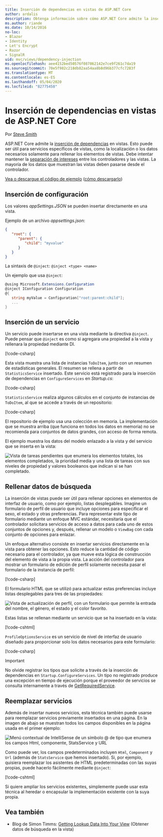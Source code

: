 ```yaml
---
title: Inserción de dependencias en vistas de ASP.NET Core
author: ardalis
description: Obtenga información sobre cómo ASP.NET Core admite la inserción de dependencias en las vistas de MVC.
ms.author: riande
ms.date: 10/14/2016
no-loc:
- Blazor
- Identity
- Let's Encrypt
- Razor
- SignalR
uid: mvc/views/dependency-injection
ms.openlocfilehash: aee4152bed50576f087862142e7ce9f261c7da19
ms.sourcegitcommit: 70e5f982c218db82aa54aa8b8d96b377cfc7283f
ms.translationtype: MT
ms.contentlocale: es-ES
ms.lasthandoff: 05/04/2020
ms.locfileid: "82775458"
---
```

# <a name="dependency-injection-into-views-in-aspnet-core"></a>Inserción de dependencias en vistas de ASP.NET Core

Por [Steve Smith](https://ardalis.com/)

ASP.NET Core admite la [inserción de dependencias](xref:fundamentals/dependency-injection) en vistas. Esto puede ser útil para servicios específicos de vistas, como la localización o los datos necesarios solamente para rellenar los elementos de vistas. Debe intentar mantener la [separación de intereses](/dotnet/standard/modern-web-apps-azure-architecture/architectural-principles#separation-of-concerns) entre los controladores y las vistas. La mayoría de los datos que muestran las vistas deben pasarse desde el controlador.

[Vea o descargue el código de ejemplo](https://github.com/dotnet/AspNetCore.Docs/tree/master/aspnetcore/mvc/views/dependency-injection/sample) ([cómo descargarlo](xref:index#how-to-download-a-sample))

## <a name="configuration-injection"></a>Inserción de configuración

Los valores *appSettings.JSON* se pueden insertar directamente en una vista.

Ejemplo de un archivo *appsettings.json*:

```json
{
   "root": {
      "parent": {
         "child": "myvalue"
      }
   }
}
```

La sintaxis de `@inject`: `@inject <type> <name>`

Un ejemplo que usa `@inject`:

```csharp
@using Microsoft.Extensions.Configuration
@inject IConfiguration Configuration
@{
   string myValue = Configuration["root:parent:child"];
   ...
}
```

## <a name="service-injection"></a>Inserción de un servicio

Un servicio puede insertarse en una vista mediante la directiva `@inject`. Puede pensar que `@inject` es como si agregara una propiedad a la vista y rellenara la propiedad mediante DI.

[!code-csharp[](../../mvc/views/dependency-injection/sample/src/ViewInjectSample/Views/ToDo/Index.cshtml?highlight=4,5,15,16,17)]

Esta vista muestra una lista de instancias `ToDoItem`, junto con un resumen de estadísticas generales. El resumen se rellena a partir de `StatisticsService` insertado. Este servicio está registrado para la inserción de dependencias en `ConfigureServices` en *Startup.cs*:

[!code-csharp[](../../mvc/views/dependency-injection/sample/src/ViewInjectSample/Startup.cs?highlight=6,7&range=15-22)]

`StatisticsService` realiza algunos cálculos en el conjunto de instancias de `ToDoItem`, al que se accede a través de un repositorio:

[!code-csharp[](../../mvc/views/dependency-injection/sample/src/ViewInjectSample/Model/Services/StatisticsService.cs?highlight=15,20,25)]

El repositorio de ejemplo usa una colección en memoria. La implementación que se muestra arriba (que funciona en todos los datos en memoria) no se recomienda para conjuntos de datos grandes, con acceso de forma remota.

El ejemplo muestra los datos del modelo enlazado a la vista y del servicio que se inserta en la vista:

![Vista de tareas pendientes que enumera los elementos totales, los elementos completados, la prioridad media y una lista de tareas con sus niveles de propiedad y valores booleanos que indican si se han completado.](dependency-injection/_static/screenshot.png)

## <a name="populating-lookup-data"></a>Rellenar datos de búsqueda

La inserción de vistas puede ser útil para rellenar opciones en elementos de interfaz de usuario, como por ejemplo, listas desplegables. Imagine un formulario de perfil de usuario que incluye opciones para especificar el sexo, el estado y otras preferencias. Para representar este tipo de formulario mediante un enfoque MVC estándar, necesitaría que el controlador solicitara servicios de acceso a datos para cada uno de estos conjuntos de opciones y, después, rellenar un modelo o `ViewBag` con cada conjunto de opciones para enlazar.

Un enfoque alternativo consiste en insertar servicios directamente en la vista para obtener las opciones. Esto reduce la cantidad de código necesario para el controlador, ya que mueve esta lógica de construcción del elemento de vista a la propia vista. La acción del controlador para mostrar un formulario de edición de perfil solamente necesita pasar el formulario de la instancia de perfil:

[!code-csharp[](../../mvc/views/dependency-injection/sample/src/ViewInjectSample/Controllers/ProfileController.cs?highlight=9,19)]

El formulario HTML que se utilizó para actualizar estas preferencias incluye listas desplegables para tres de las propiedades:

![Vista de actualización de perfil, con un formulario que permite la entrada del nombre, el género, el estado y el color favorito.](dependency-injection/_static/updateprofile.png)

Estas listas se rellenan mediante un servicio que se ha insertado en la vista:

[!code-cshtml[](../../mvc/views/dependency-injection/sample/src/ViewInjectSample/Views/Profile/Index.cshtml?highlight=4,16,17,21,22,26,27)]

`ProfileOptionsService` es un servicio de nivel de interfaz de usuario diseñado para proporcionar solo los datos necesarios para este formulario:

[!code-csharp[](../../mvc/views/dependency-injection/sample/src/ViewInjectSample/Model/Services/ProfileOptionsService.cs?highlight=7,13,24)]

> [!IMPORTANT]
> No olvide registrar los tipos que solicite a través de la inserción de dependencias en `Startup.ConfigureServices`. Un tipo no registrado produce una excepción en tiempo de ejecución porque el proveedor de servicios se consulta internamente a través de [GetRequiredService](/dotnet/api/microsoft.extensions.dependencyinjection.serviceproviderserviceextensions.getrequiredservice).

## <a name="overriding-services"></a>Reemplazar servicios

Además de insertar nuevos servicios, esta técnica también puede usarse para reemplazar servicios previamente insertados en una página. En la imagen de abajo se muestran todos los campos disponibles en la página usada en el primer ejemplo:

![Menú contextual de IntelliSense de un símbolo @ de tipo que enumera los campos Html, componente, StatsService y URL](dependency-injection/_static/razor-fields.png)

Como puede ver, los campos predeterminados incluyen `Html`, `Component` y `Url` (además de `StatsService` que hemos insertado). Si, por ejemplo, quisiera reemplazar los asistentes de HTML predeterminadas con las suyas propias, puede hacerlo fácilmente mediante `@inject`:

[!code-cshtml[](../../mvc/views/dependency-injection/sample/src/ViewInjectSample/Views/Helper/Index.cshtml?highlight=3,11)]

Si quiere ampliar los servicios existentes, simplemente puede usar esta técnica al heredar o encapsular la implementación existente con la suya propia.

## <a name="see-also"></a>Vea también

* Blog de Simon Timms: [Getting Lookup Data Into Your View](https://blog.simontimms.com/2015/06/09/getting-lookup-data-into-you-view/) (Obtener datos de búsqueda en la vista)
